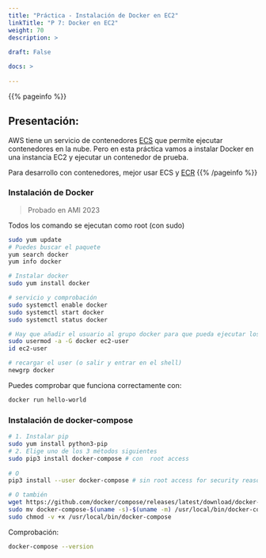```yaml
---
title: "Práctica - Instalación de Docker en EC2"
linkTitle: "P 7: Docker en EC2"
weight: 70
description: >
   
draft: False

docs: >
 
---
```


{{% pageinfo %}}
## Presentación:
AWS tiene un servicio de contenedores [ECS](https://docs.aws.amazon.com/es_es/AmazonECS/latest/developerguide/Welcome.html) que permite ejecutar contenedores en la nube. Pero en esta práctica vamos a instalar Docker en una instancia EC2 y ejecutar un contenedor de prueba.

Para desarrollo con contenedores, mejor usar ECS y [ECR](https://docs.aws.amazon.com/ecr/)
{{% /pageinfo %}}


### Instalación de Docker
> Probado en AMI 2023

Todos los comando se ejecutan como root (con sudo)


```bash
sudo yum update
# Puedes buscar el paquete
yum search docker
yum info docker

# Instalar docker
sudo yum install docker

# servicio y comprobación
sudo systemctl enable docker
sudo systemctl start docker
sudo systemctl status docker

# Hay que añadir el usuario al grupo docker para que pueda ejecutar los comandos
sudo usermod -a -G docker ec2-user
id ec2-user

# recargar el user (o salir y entrar en el shell)
newgrp docker
```

Puedes comprobar que funciona correctamente con:
```bash
docker run hello-world
```


### Instalación de docker-compose

```bash
# 1. Instalar pip 
sudo yum install python3-pip
# 2. Elige uno de los 3 métodos siguientes
sudo pip3 install docker-compose # con  root access
 
# O
pip3 install --user docker-compose # sin root access for security reasons

# O también
wget https://github.com/docker/compose/releases/latest/download/docker-compose-$(uname -s)-$(uname -m) 
sudo mv docker-compose-$(uname -s)-$(uname -m) /usr/local/bin/docker-compose
sudo chmod -v +x /usr/local/bin/docker-compose
```
Comprobación:
```bash
docker-compose --version
```
